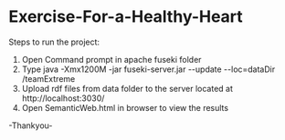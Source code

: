 # Exercise-For-a-Healthy-Heart

Steps to run the project:
1. Open Command prompt in apache fuseki folder
2. Type java -Xmx1200M -jar fuseki-server.jar --update --loc=dataDir /teamExtreme
3. Upload rdf files from data folder to the server located at http://localhost:3030/
4. Open SemanticWeb.html in browser to view the results

-Thankyou-
